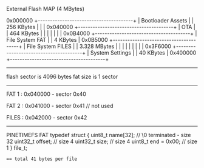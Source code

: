 
 
  External Flash MAP (4 MBytes)
  
  0x000000 +---------------------------------------+
           |  Bootloader Assets                    |
           |  256 KBytes                           |
           |                                       |
  0x040000 +---------------------------------------+
           |  OTA                                  |
           |  464 KBytes                           |
           |                                       |
           |                                       |
           |                                       |
  0x0B4000 +---------------------------------------+
           |  File System FAT                      |
           |  4 KBytes                             |
  0x0B5000 +---------------------------------------+
           |  File System FILES                    |
           |  3.328 MBytes                         |
           |                                       |
           |                                       |
           |                                       |
           |                                       |
  0x3F6000 +---------------------------------------+
           |  System Settings                      |
           |  40 KBytes                            |
  0x400000 +---------------------------------------+
 


------------------------------------------

flash sector is 4096 bytes
fat size is 1 sector

------------------------------------------

FAT 1 : 0x040000 - sector 0x40

FAT 2 : 0x041000 - sector 0x41 // not used

FILES : 0x042000 - sector 0x42

------------------------------------------

PINETIMEFS FAT
    typedef struct {
        uint8_t name[32]; // \0 terminated - size 32
        uint32_t offset; // size 4
        uint32_t size; // size 4
        uint8_t end = 0x00; // size 1
    } file_t;

    == total 41 bytes per file
